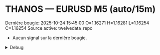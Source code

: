# THANOS — EURUSD M5 (auto/15m)
Dernière bougie: 2025-10-24 15:45:00  O=1.16271  H=1.16281  L=1.16254  C=1.16254
Source active: twelvedata_repo

- Aucun signal sur la dernière bougie.

<details><summary>Debug</summary>

- TD_API_KEY manquant.

</details>